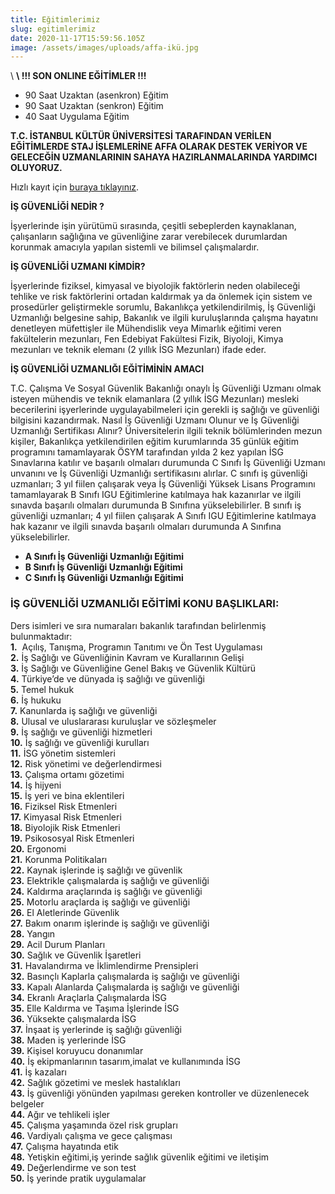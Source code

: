 ```yaml
---
title: Eğitimlerimiz
slug: egitimlerimiz
date: 2020-11-17T15:59:56.105Z
image: /assets/images/uploads/affa-ikü.jpg
---
```

\     **\    !!! SON ONLINE EĞİTİMLER !!!**

* 90 Saat Uzaktan (asenkron) Eğitim
* 90 Saat Uzaktan (senkron) Eğitim
* 40 Saat Uygulama Eğitim

**T﻿.C. İSTANBUL KÜLTÜR ÜNİVERSİTESİ TARAFINDAN VERİLEN EĞİTİMLERDE STAJ İŞLEMLERİNE AFFA OLARAK DESTEK VERİYOR VE GELECEĞİN UZMANLARININ SAHAYA HAZIRLANMALARINDA YARDIMCI OLUYORUZ.** 

H﻿ızlı kayıt için [buraya tıklayınız](https://igesib.iku.edu.tr/tr/b-ve-c-sinifi-guvenligi-uzmanligi-egitimi).

**İŞ GÜVENLİĞİ NEDİR ?** 

İşyerlerinde işin yürütümü sırasında, çeşitli sebeplerden kaynaklanan, çalışanların sağlığına ve güvenliğine zarar verebilecek durumlardan korunmak amacıyla yapılan sistemli ve bilimsel çalışmalardır. 

**İŞ GÜVENLİĞİ UZMANI KİMDİR?** 

İşyerlerinde fiziksel, kimyasal ve biyolojik faktörlerin neden olabileceği tehlike ve risk faktörlerini ortadan kaldırmak ya da önlemek için sistem ve prosedürler geliştirmekle sorumlu, Bakanlıkça yetkilendirilmiş, İş Güvenliği Uzmanlığı belgesine sahip, Bakanlık ve ilgili kuruluşlarında çalışma hayatını denetleyen müfettişler ile Mühendislik veya Mimarlık eğitimi veren fakültelerin mezunları, Fen Edebiyat Fakültesi Fizik, Biyoloji, Kimya mezunları ve teknik elemanı (2 yıllık İSG Mezunları) ifade eder.  

**İŞ GÜVENLİĞİ UZMANLIĞI EĞİTİMİNİN AMACI** 

T.C. Çalışma Ve Sosyal Güvenlik Bakanlığı onaylı İş Güvenliği Uzmanı olmak isteyen mühendis ve teknik elamanlara (2 yıllık İSG Mezunları) mesleki becerilerini işyerlerinde uygulayabilmeleri için gerekli iş sağlığı ve güvenliği bilgisini kazandırmak.  Nasıl İş Güvenliği Uzmanı Olunur ve İş Güvenliği Uzmanlığı Sertifikası Alınır? Üniversitelerin ilgili teknik bölümlerinden mezun kişiler, Bakanlıkça yetkilendirilen eğitim kurumlarında 35 günlük eğitim programını tamamlayarak ÖSYM tarafından yılda 2 kez yapılan İSG Sınavlarına katılır ve başarılı olmaları durumunda C Sınıfı İş Güvenliği Uzmanı unvanını ve İş Güvenliği Uzmanlığı sertifikasını alırlar.  C sınıfı iş güvenliği uzmanları; 3 yıl fiilen çalışarak veya İş Güvenliği Yüksek Lisans Programını tamamlayarak B Sınıfı IGU Eğitimlerine katılmaya hak kazanırlar ve ilgili sınavda başarılı olmaları durumunda B Sınıfına yükselebilirler.  B sınıfı iş güvenliği uzmanları; 4 yıl fiilen çalışarak A Sınıfı IGU Eğitimlerine katılmaya hak kazanır ve ilgili sınavda başarılı olmaları durumunda A Sınıfına yükselebilirler.

* **A Sınıfı İş Güvenliği Uzmanlığı Eğitimi**
* **B Sınıfı İş Güvenliği Uzmanlığı Eğitimi**
* **C Sınıfı İş Güvenliği Uzmanlığı Eğitimi**

### İŞ GÜVENLİĞİ UZMANLIĞI EĞİTİMİ KONU BAŞLIKLARI:

Ders isimleri ve sıra numaraları bakanlık tarafından belirlenmiş bulunmaktadır:\
**1.**  Açılış, Tanışma, Programın Tanıtımı ve Ön Test Uygulaması\
**2.** İş Sağlığı ve Güvenliğinin Kavram ve Kurallarının Gelişi\
**3.** İş Sağlığı ve Güvenliğine Genel Bakış ve Güvenlik Kültürü\
**4.** Türkiye’de ve dünyada iş sağlığı ve güvenliği\
**5.** Temel hukuk\
**6.** İş hukuku\
**7.** Kanunlarda iş sağlığı ve güvenliği\
**8.** Ulusal ve uluslararası kuruluşlar ve sözleşmeler\
**9.** İş sağlığı ve güvenliği hizmetleri\
**10.** İş sağlığı ve güvenliği kurulları\
**11.** İSG yönetim sistemleri\
**12.** Risk yönetimi ve değerlendirmesi\
**13.** Çalışma ortamı gözetimi\
**14.** İş hijyeni\
**15.** İş yeri ve bina eklentileri\
**16.** Fiziksel Risk Etmenleri\
**17.** Kimyasal Risk Etmenleri\
**18.** Biyolojik Risk Etmenleri\
**19.** Psikososyal Risk Etmenleri\
**20.** Ergonomi\
**21.** Korunma Politikaları\
**22.** Kaynak işlerinde iş sağlığı ve güvenlik\
**23.** Elektrikle çalışmalarda iş sağlığı ve güvenliği\
**24.** Kaldırma araçlarında iş sağlığı ve güvenliği\
**25.** Motorlu araçlarda iş sağlığı ve güvenliği\
**26.** El Aletlerinde Güvenlik\
**27.** Bakım onarım işlerinde iş sağlığı ve güvenliği\
**28.** Yangın\
**29.** Acil Durum Planları\
**30.** Sağlık ve Güvenlik İşaretleri\
**31.** Havalandırma ve İklimlendirme Prensipleri\
**32.** Basınçlı Kaplarla çalışmalarda iş sağlığı ve güvenliği\
**33.** Kapalı Alanlarda Çalışmalarda iş sağlığı ve güvenliği\
**34.** Ekranlı Araçlarla Çalışmalarda İSG\
**35.** Elle Kaldırma ve Taşıma İşlerinde İSG\
**36.** Yüksekte çalışmalarda İSG\
**37.** İnşaat iş yerlerinde iş sağlığı güvenliği\
**38.** Maden iş yerlerinde İSG\
**39.** Kişisel koruyucu donanımlar\
**40.** İş ekipmanlarının tasarım,imalat ve kullanımında İSG\
**41.** İş kazaları\
**42.** Sağlık gözetimi ve meslek hastalıkları\
**43.** İş güvenliği yönünden yapılması gereken kontroller ve düzenlenecek belgeler\
**44.** Ağır ve tehlikeli işler\
**45.** Çalışma yaşamında özel risk grupları\
**46.** Vardiyalı çalışma ve gece çalışması\
**47.** Çalışma hayatında etik\
**48.** Yetişkin eğitimi,iş yerinde sağlık güvenlik eğitimi ve iletişim\
**49.** Değerlendirme ve son test\
**50.** İş yerinde pratik uygulamalar

<!--EndFragment-->

![]()
